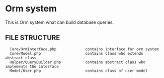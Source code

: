 Orm system
============================

This is Orm system what can build database queries.


FILE STRUCTURE
-------------------

      Core/OrmInterface.php             contains interface for orm system
      Core/Model.php                    contains class who extends abstract class
      Helper/QueryBuilder.php           contains abstract class who implements the interface
      Model/User.php                    contains class of user model